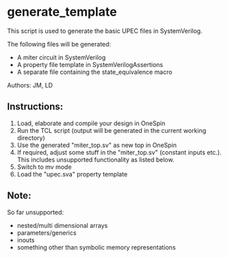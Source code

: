 # generate_template
This script is used to generate the basic UPEC files in SystemVerilog.

The following files will be generated:
 - A miter circuit in SystemVerilog
 - A property file template in SystemVerilogAssertions
 - A separate file containing the state_equivalence macro

Authors: JM, LD

## Instructions:
 1. Load, elaborate and compile your design in OneSpin
 2. Run the TCL script (output will be generated in the current working directory)
 3. Use the generated "miter_top.sv" as new top in OneSpin
 4. If required, adjust some stuff in the "miter_top.sv" (constant inputs etc.).
    This includes unsupported functionality as listed below.
 5. Switch to mv mode
 6. Load the "upec.sva" property template

## Note:
So far unsupported:
 - nested/multi dimensional arrays
 - parameters/generics
 - inouts
 - something other than symbolic memory representations
